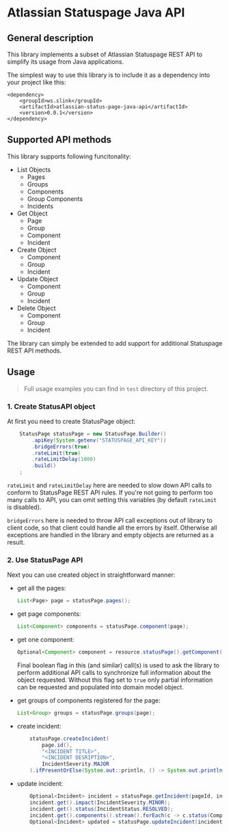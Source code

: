 # Atlassian Statuspage Java API

## General description 

This library implements a subset of Atlassian Statuspage REST API to simplify its usage from Java applications. 

The simplest way to use this library is to include it as a dependency into your project like this:
```maven
<dependency>
    <groupId>ws.slink</groupId>
    <artifactId>atlassian-status-page-java-api</artifactId>
    <version>0.0.1</version>
</dependency>
```

## Supported API methods
This library supports following funcitonality:
- List Objects
    - Pages
    - Groups
    - Components
    - Group Components
    - Incidents
- Get Object
    - Page
    - Group
    - Component
    - Incident
- Create Object
    - Component
    - Group
    - Incident
- Update Object
    - Component
    - Group
    - Incident
- Delete Object
    - Component
    - Group
    - Incident

The library can simply be extended to add support for additional Statuspage REST API methods.

## Usage
> Full usage examples you can find in `test` directory of this project.

### 1. Create StatusAPI object

At first you need to create StatusPage object:

```java
    StatusPage statusPage = new StatusPage.Builder()
        .apiKey(System.getenv("STATUSPAGE_API_KEY"))
        .bridgeErrors(true)
        .rateLimit(true)
        .rateLimitDelay(1000)
        .build()
    ;
```
`rateLimit` and `rateLimitDelay` here are needed to slow down API calls to conform to StatusPage REST API rules. 
If you're not going to perform too many calls to API, you can omit setting this variables (by default `rateLimit` 
is disabled). 

`bridgeErrors` here is needed to throw API call exceptions out of library to client code, so that client could handle 
all the errors by itself. Otherwise all exceptions are handled in the library and empty objects are returned as a result.

### 2. Use StatusPage API
Next you can use created object in straightforward manner:

- get all the pages: 
    ```java
    List<Page> page = statusPage.pages();
    ```
  
- get page components: 
    ```java
    List<Component> components = statusPage.component(page);
    ```

- get one component:
    ```java
    Optional<Component> component = resource.statusPage().getComponent(page.id(), componentId, true);
    ```
    Final boolean flag in this (and similar) call(s) is used to ask the library to perform additional API calls to 
    synchronize full information about the object requested. Without this flag set to `true` only partial information 
    can be requested and populated into domain model object.

- get groups of components registered for the page: 
    ```java
    List<Group> groups = statusPage.groups(page);
    ```

- create incident:
    ```java
        statusPage.createIncident(
            page.id(),
            "<INCIDENT TITLE>",
            "<INCIDENT DESRIPTION>",
            IncidentSeverity.MAJOR
        ).ifPresentOrElse(System.out::println, () -> System.out.println("could not create incident"));
    ```

- update incident:
    ```java
        Optional<Incident> incident = statusPage.getIncident(pageId, incidentId);
        incident.get().impact(IncidentSeverity.MINOR);
        incident.get().status(IncidentStatus.RESOLVED);
        incident.get().components().stream().forEach(c -> c.status(ComponentStatus.OPERATIONAL));
        Optional<Incident> updated = statusPage.updateIncident(incident.get());
    ```
  
